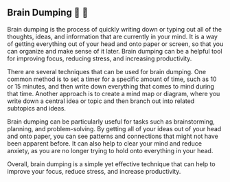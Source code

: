 ## Brain Dumping :brain: :memo:

Brain dumping is the process of quickly writing down or typing out all of the thoughts, ideas, and information that are currently in your mind. It is a way of getting everything out of your head and onto paper or screen, so that you can organize and make sense of it later. Brain dumping can be a helpful tool for improving focus, reducing stress, and increasing productivity.

There are several techniques that can be used for brain dumping. One common method is to set a timer for a specific amount of time, such as 10 or 15 minutes, and then write down everything that comes to mind during that time. Another approach is to create a mind map or diagram, where you write down a central idea or topic and then branch out into related subtopics and ideas.

Brain dumping can be particularly useful for tasks such as brainstorming, planning, and problem-solving. By getting all of your ideas out of your head and onto paper, you can see patterns and connections that might not have been apparent before. It can also help to clear your mind and reduce anxiety, as you are no longer trying to hold onto everything in your head.

Overall, brain dumping is a simple yet effective technique that can help to improve your focus, reduce stress, and increase productivity.
